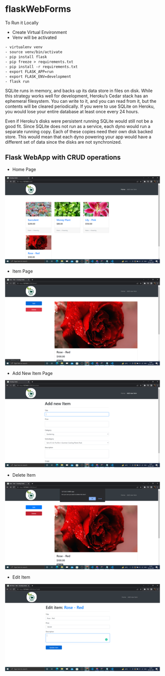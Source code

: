 # flaskWebForms

To Run it Locally 
- Create Virtual Environment 
- Venv will be activated
```
- virtualenv venv
- source venv/bin/activate
- pip install flask
- pip freeze > requirements.txt
- pip install -r requirements.txt
- export FLASK_APP=run
- export FLASK_ENV=development
- flask run
```

SQLite runs in memory, and backs up its data store in files on disk. While this strategy works well for development, Heroku’s Cedar stack has an ephemeral filesystem. You can write to it, and you can read from it, but the contents will be cleared periodically. If you were to use SQLite on Heroku, you would lose your entire database at least once every 24 hours.

Even if Heroku’s disks were persistent running SQLite would still not be a good fit. Since SQLite does not run as a service, each dyno would run a separate running copy. Each of these copies need their own disk backed store. This would mean that each dyno powering your app would have a different set of data since the disks are not synchronized.


## Flask WebApp with CRUD operations 
- Home Page
 
![Screenshot](Screenshots/Home.png)

- Item Page

![Screenshot](Screenshots/Item.png)

- Add New Item Page 

![Screenshot](Screenshots/AddNewItem.png)

- Delete Item

![Screenshot](Screenshots/Delete.png)

- Edit Item

![Screenshot](Screenshots/EditItem.png)
